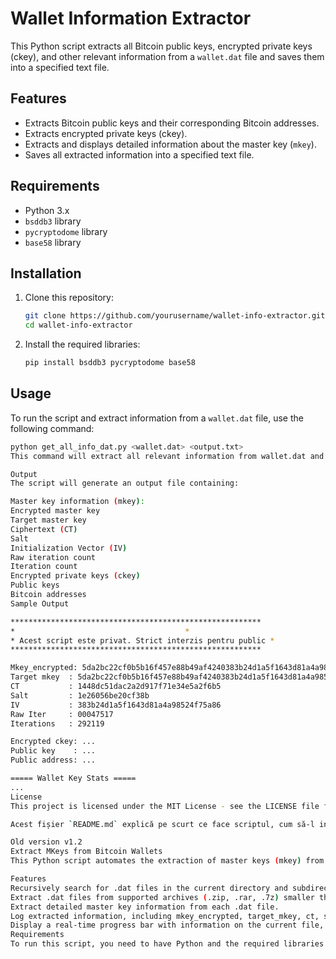 # Wallet Information Extractor

This Python script extracts all Bitcoin public keys, encrypted private keys (ckey), and other relevant information from a `wallet.dat` file and saves them into a specified text file.

## Features

- Extracts Bitcoin public keys and their corresponding Bitcoin addresses.
- Extracts encrypted private keys (ckey).
- Extracts and displays detailed information about the master key (`mkey`).
- Saves all extracted information into a specified text file.

## Requirements

- Python 3.x
- `bsddb3` library
- `pycryptodome` library
- `base58` library

## Installation

1. Clone this repository:

    ```bash
    git clone https://github.com/yourusername/wallet-info-extractor.git
    cd wallet-info-extractor
    ```

2. Install the required libraries:

    ```bash
    pip install bsddb3 pycryptodome base58
    ```

## Usage

To run the script and extract information from a `wallet.dat` file, use the following command:

```bash
python get_all_info_dat.py <wallet.dat> <output.txt>
This command will extract all relevant information from wallet.dat and save it into output.txt.

Output
The script will generate an output file containing:

Master key information (mkey):
Encrypted master key
Target master key
Ciphertext (CT)
Salt
Initialization Vector (IV)
Raw iteration count
Iteration count
Encrypted private keys (ckey)
Public keys
Bitcoin addresses
Sample Output

********************************************************
*                                      *
* Acest script este privat. Strict interzis pentru public *
********************************************************

Mkey_encrypted: 5da2bc22cf0b5b16f457e88b49af4240383b24d1a5f1643d81a4a98524f75a861448dc51dac2a2d917f71e34e5a2f6b5
Target mkey  : 5da2bc22cf0b5b16f457e88b49af4240383b24d1a5f1643d81a4a98524f75a861448dc51dac2a2d917f71e34e5a2f6b51e26056be20cf38b00047517
CT           : 1448dc51dac2a2d917f71e34e5a2f6b5
Salt         : 1e26056be20cf38b
IV           : 383b24d1a5f1643d81a4a98524f75a86
Raw Iter     : 00047517
Iterations   : 292119

Encrypted ckey: ...
Public key    : ...
Public address: ...

===== Wallet Key Stats =====
...
License
This project is licensed under the MIT License - see the LICENSE file for details.

Acest fișier `README.md` explică pe scurt ce face scriptul, cum să-l instalați și să-l folosiți, și ce fel de output va genera. Puteți să-l ajustați în funcție de detaliile specifice ale proiectului dvs. și să-l adăugați în repository-ul GitHub.

Old version v1.2
Extract MKeys from Bitcoin Wallets
This Python script automates the extraction of master keys (mkey) from Bitcoin Core wallet files (.dat) and archives (.zip, .rar, .7z). It recursively searches the current directory and its subdirectories for these files, processes them, and logs the extracted information into a specified output file.

Features
Recursively search for .dat files in the current directory and subdirectories.
Extract .dat files from supported archives (.zip, .rar, .7z) smaller than 5 MB.
Extract detailed master key information from each .dat file.
Log extracted information, including mkey_encrypted, target_mkey, ct, salt, iv, rawi, and iter values, to an output file.
Display a real-time progress bar with information on the current file, directory, and processing speed.
Requirements
To run this script, you need to have Python and the required libraries installed. The necessary libraries are listed in the requirements.txt file.

